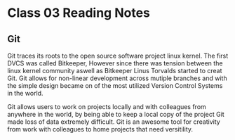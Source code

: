 # Class 03 Reading Notes
 ## Git

 Git traces its roots to the open source software project linux kernel. The first DVCS was called Bitkeeper, However since there was tension between the linux kernel community aswell as Bitkeeper Linus Torvalds started to creat Git. Git allows for non-linear development across mutiple branches and with the simple design became on of the most utilized Version Control Systems in the world.

Git allows users to work on projects locally and with colleagues from anywhere in the world, by being able to keep a local copy of the project Git made loss of data extremely difficult. Git is an awesome tool for creativity from work with colleagues to home projects that need versitility.